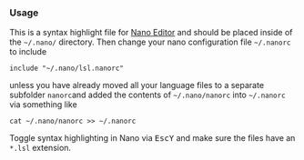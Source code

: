 ### Usage

This is a syntax highlight file for [Nano Editor](http://www.nano-editor.org) and should be placed inside of the `~/.nano/` directory. Then change your nano configuration file `~/.nanorc` to include

```
include "~/.nano/lsl.nanorc"
```

unless you have already moved all your language files to a separate subfolder `nanorc`and added the contents of `~/.nano/nanorc` into `~/.nanorc` via something like

```
cat ~/.nano/nanorc >> ~/.nanorc
```

Toggle syntax highlighting in Nano via <kbd>Esc</kbd><kbd>Y</kbd> and make sure the files have an `*.lsl` extension.
